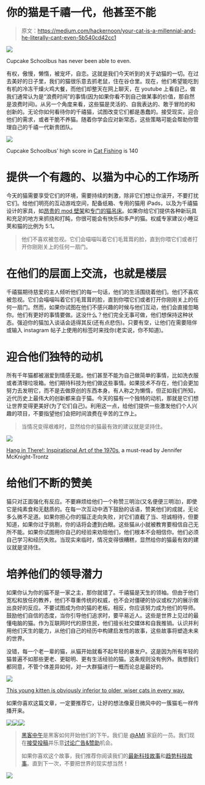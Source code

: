 # 你的猫是千禧一代，他甚至不能

> 原文：<https://medium.com/hackernoon/your-cat-is-a-millennial-and-he-literally-cant-even-5b540cd42cc1>

![](img/c34f254a7188bffd4b0cac3e9c6c83a3.png)

Cupcake Schoolbus has never been able to even.

有权，傲慢，懒惰，被宠坏，自恋。这就是我们今天听到的关于幼猫的一切。在过去美好的日子里，我们的猫很乐意去抓老鼠，住在谷仓里。现在，他们希望能吃到有机的冷冻干燥火鸡大餐，而他们却整天在网上聊天，在 youtube 上看自己，做我们通常认为是“浪费时间”的事情(因为如果你看不到自己做某事的价值，那自然是浪费时间)。从另一个角度来看，这些猫是灵活的、自我表达的、敢于冒险的和创新的。无论你如何看待你的千禧猫，试图改变它们都是愚蠢的。接受现实，迎合他们的需求，或者干脆不养猫。随着你学会应对新常态，这些策略可能会帮助你管理自己的千禧一代新贵团队。

![](img/97f5ea480bc2c9dc0dc267e10baedbb5.png)

Cupcake Schoolbus’ high score in [Cat Fishing](https://www.gamesforcats.com/) is 140

# 提供一个有趣的、以猫为中心的工作场所

今天的猫需要享受它们的环境，需要持续的刺激，除非它们想让你滚开，不要打扰它们。给他们明亮的互动游戏空间，配备纸箱、专用的猫用 iPads，以及为千禧猫设计的家具，如[昂贵的 mod 壁架](https://www.catastrophicreations.com/product-category/popular-items/)和[专门的猫吊床](http://catabove.com/cat-hammock-stand-and-hammock.html)。如果你给它们提供各种新玩具和充足的地方来抓挠和打盹，你很可能会有快乐和多产的猫。权威专家建议小睡豆荚和猫的比例为 5:1。

> 他们不喜欢被忽视。它们会喵喵叫着它们毛茸茸的脸，直到你喂它们或者打开你刚刚关上的任何一扇门。

# 在他们的层面上交流，也就是楼层

千禧猫期待慈爱的主人倾听他们的每一句话，他们的生活围绕着他们。他们不喜欢被忽视。它们会喵喵叫着它们毛茸茸的脸，直到你喂它们或者打开你刚刚关上的任何一扇门。然而，如果你试图在他们不感兴趣的时候与他们互动，他们会直接忽略你。他们有更好的事情要做。这没什么？他们完全无事可做，他们想保持这种状态。强迫你的猫加入谈话会适得其反(还有点悲伤)。只要有空，让他们在需要陪伴或输入 instagram 帖子上使用的标签时来找你(老实说，你不知道)。

# 迎合他们独特的动机

所有千年猫都被溺爱到情感无能。他们甚至不能为自己做简单的事情，比如洗衣服或者清理垃圾箱。他们期待科技为他们做这些事情。如果技术不存在，他们会更加努力去发明它，而不是去做原创的东西本身。有人称之为懒惰，但正如我们所知，近代历史上最伟大的创新都来自于猫。今天的猫有一个独特的动机，那就是它们想让世界变得更美好(为了它们自己)。利用这一点，给他们提供一些激发他们个人兴趣的项目，不要指望他们会把时间浪费在辛苦的工作上。

> 当情况变得艰难时，显然给你的猫最有效的建议就是坚持住。

![](img/96d325b6cae9ad3e27a8633fac7ee362.png)

[Hang in There!: Inspirational Art of the 1970s](https://play.google.com/store/books/details?id=KEMFmlv1uKcC&source=productsearch&utm_source=HA_Desktop_US&utm_medium=SEM&utm_campaign=PLA&pcampaignid=MKTAD0930BO1&dclid=CIGp3sOPzdQCFYsuaQodzIUBWA), a must-read by Jennifer McKnight-Trontz

# 给他们不断的赞美

猫只对正面强化有反应。不要麻烦给他们一个称赞三明治(又名便便三明治)，即使它是纯素食和无麸质的。在每一次互动中洒下鼓励的话语，赞美他们的成就，无论多么微不足道。如果你担心你的猫正走向失败，对它们直截了当、坦诚相待，但要知道，如果你过于挑剔，你的话将会遭到白眼。这些猫从小就被教育要相信自己无所不能。如果你试图用你自己的经验来劝阻他们，他们根本不会相信你。他们必须自己学习和经历失败。当现实来临时，情况变得很糟糕，显然给你的猫最有效的建议就是坚持住。

# 培养他们的领导潜力

如果你认为你的猫不是一家之主，那你就错了。千禧猫是天生的领袖。但由于他们宽松和放任的教养，他们不尊重传统的权威，也不会对僵硬的协议或权力的展示做出良好的反应。不要试图成为你的猫的老板。相反，你应该努力成为他们的导师。鼓励他们自信的态度，当你引导他们追求时，要平易近人。这些是世界上见过的最懂电脑的猫。作为互联网时代的原住民，他们擅长社交媒体和自我推销。认识并利用他们天生的能力，从他们自己的经历中构建启发性的故事，这些故事将塑造未来的世界。

没错，每一个老一辈的猫，从猫开始就看不起年轻的暴发户。这是因为所有年轻的猫普遍不如那些更老、更聪明、更有生活经验的猫。这条规则没有例外。我想我们都同意，不管个体差异如何，对一大群猫进行一概而论总是最好的。

![](img/b87286a2ea8ac3745c46d93c881108ab.png)

[This young kitten is obviously inferior to older, wiser cats in every way.](https://www.gcatrescue.com/)

如果你喜欢这篇文章，一定要推荐它，让好的想法像夏日微风中的一簇猫毛一样传播开来。

[![](img/50ef4044ecd4e250b5d50f368b775d38.png)](http://bit.ly/HackernoonFB)[![](img/979d9a46439d5aebbdcdca574e21dc81.png)](https://goo.gl/k7XYbx)[![](img/2930ba6bd2c12218fdbbf7e02c8746ff.png)](https://goo.gl/4ofytp)

> [黑客中午](http://bit.ly/Hackernoon)是黑客如何开始他们的下午。我们是 [@AMI](http://bit.ly/atAMIatAMI) 家庭的一员。我们现在[接受投稿](http://bit.ly/hackernoonsubmission)并乐意[讨论广告&赞助](mailto:partners@amipublications.com)机会。
> 
> 如果你喜欢这个故事，我们推荐你阅读我们的[最新科技故事](http://bit.ly/hackernoonlatestt)和[趋势科技故事](https://hackernoon.com/trending)。直到下一次，不要把世界的现实想当然！

![](img/be0ca55ba73a573dce11effb2ee80d56.png)